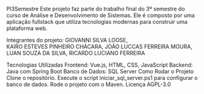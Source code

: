 PI3Semestre
Este projeto faz parte do trabalho final do 3º semestre do curso de Análise e Desenvolvimento de Sistemas. Ele é composto por uma aplicação fullstack que utiliza tecnologias modernas para construir uma plataforma web.

Integrantes do projeto: 
GIOVANNI SILVA LOOSE,  
KAIRO ESTEVES PINHEIRO CHÁCARA, 
JOÃO LUCCAS FERREIRA MOURA, 
LUAN SOUZA DA SILVA, 
RICARDO LUCIANO FERREIRA


Tecnologias Utilizadas
Frontend: Vue.js, HTML, CSS, JavaScript
Backend: Java com Spring Boot
Banco de Dados: SQL Server
Como Rodar o Projeto
Clone o repositório.
Execute o script iniciar_sql_server.ps1 para configurar o banco de dados.
Rode o projeto com o Maven.
Licença
AGPL-3.0
